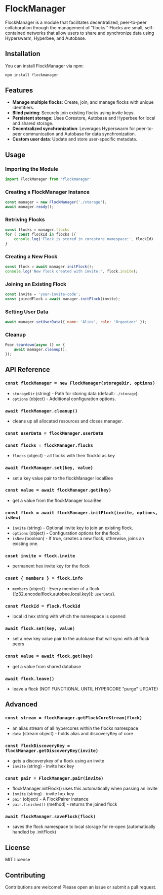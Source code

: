 # FlockManager

FlockManager is a module that facilitates decentralized, peer-to-peer collaboration through the management of "flocks." Flocks are small, self-contained networks that allow users to share and synchronize data using Hyperswarm, Hyperbee, and Autobase.

## Installation

You can install FlockManager via npm:

```sh
npm install flockmanager
```

## Features

- **Manage multiple flocks**: Create, join, and manage flocks with unique identifiers.
- **Blind pairing**: Securely join existing flocks using invite keys.
- **Persistent storage**: Uses Corestore, Autobase and Hyperbee for local and shared storage.
- **Decentralized synchronization**: Leverages Hyperswarm for peer-to-peer communication and Autobase for data synchronization.
- **Custom user data**: Update and store user-specific metadata.

## Usage

### Importing the Module

```javascript
import FlockManager from 'flockmanager'
```

### Creating a FlockManager Instance

```javascript
const manager = new FlockManager('./storage');
await manager.ready();
```

### Retriving Flocks

```javascript
const flocks = manager.flocks
for ( const flockId in flocks ){
    console.log('Flock is stored in corestore namespace:', flockId)
}
```

### Creating a New Flock

```javascript
const flock = await manager.initFlock();
console.log('New flock created with invite:', flock.invite);
```

### Joining an Existing Flock

```javascript
const invite = 'your-invite-code';
const joinedFlock = await manager.initFlock(invite);
```

### Setting User Data

```javascript
await manager.setUserData({ name: 'Alice', role: 'Organizer' });
```

### Cleanup

```javascript
Pear.teardown(async () => {
    await manager.cleanup();
});
```

## API Reference

### `const flockManager = new FlockManager(storageDir, options)`
- `storageDir` (string) - Path for storing data (default: `./storage`).
- `options` (object) - Additional configuration options.

### `await flockManager.cleanup()`
- cleans up all allocated resources and closes manager.

### `const userData = flockManager.userData`

### `const flocks = flockManager.flocks`
- `flocks` (object) - all flocks with their flockId as key

### `await flockManager.set(key, value)`
- set a key value pair to the flockManager localBee

### `const value = await flockManager.get(key)`
- get a value from the flockManager localBee

### `const flock = await flockManager.initFlock(invite, options, isNew)`
- `invite` (string) - Optional invite key to join an existing flock.
- `options` (object) - Configuration options for the flock.
- `isNew` (boolean) - If true, creates a new flock; otherwise, joins an existing one.

### `cosnt invite = flock.invite`
- permanent hex invite key for the flock

### `cosnt { members } = flock.info`
- `members` (object) - Every member of a flock {[z32.encode(flock.autobee.local.key)]: `userData`}.

### `const flockId = flock.flockId`
- local id hex string with which the namespace is opened

### `await flock.set(key, value)`
- set a new key value pair to the autobase that will sync with all flock peers

### `const value = await flock.get(key)`
- get a value from shared database

### `await flock.leave()`
- leave a flock (NOT FUNCTIONAL UNTIL HYPERCORE "purge" UPDATE)

## Advanced

### `const stream = flockManager.getFlockCoreStream(flock)`
- an alias stream of all hypercores within the flocks namespace
- `data` (stream object) - holds alias and discoveryKey of core

### `const flockDiscoveryKey = flockManager.getDiscoveryKey(invite)`
- gets a discoverykey of a flock using an invite
- `invite` (string) - invite hex key

### `const pair = FlockManager.pair(invite)`
- flockManager.initFlock() uses this automatically when passing an invite
- `invite` (string) - invite hex key
- `pair` (object) - A FlockPairer instance
- `pair.finished()` (method) - returns the joined flock

### `await flockManager.saveFlock(flock)`
- saves the flock namespace to local storage for re-open (automatically handled by .initFlock)

## License

MIT License

## Contributing

Contributions are welcome! Please open an issue or submit a pull request.


